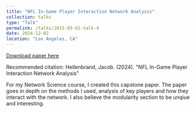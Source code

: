 ```yaml
---
title: "NFL In-Game Player Interaction Network Analysis"
collection: talks
type: "Talk"
permalink: /talks/2015-03-01-talk-4
date: 2024-12-02
location: "Los Angeles, CA"
---
```


[Download paper here](https://jacobhellenbrand.github.io/files/NFL_Player_Interaction_Network.pdf)

Recommended citation: Hellenbrand, Jacob. (2024). "NFL In-Game Player Interaction Network Analysis" 

For my Network Science course, I created this capstone paper. The paper goes in depth on the methods I used, analysis of key players and how they interact with the network. I also believe the modularity section to be unqiue and interesting. 

